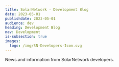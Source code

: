 ```yaml
---
title: SolarNetwork - Development Blog
date: 2023-05-01
publishdate: 2023-05-01
audience: dev
heading: Development Blog
nav: Development
is-subsection: true
images:
  logo: /img/SN-Developers-Icon.svg
---
```

News and information from SolarNetwork developers.
